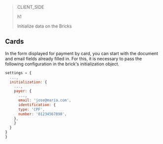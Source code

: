 > CLIENT_SIDE
>
> h1
>
> Initialize data on the Bricks

## Cards

In the form displayed for payment by card, you can start with the document and email fields already filled in. For this, it is necessary to pass the following configuration in the brick's initialization object.

```javascript
settings = {
  ...,
  initialization: {
    ...,
    payer: {
      ...,
      email: 'jose@maria.com',
      identification: {
	  type: 'CPF',
	  number: '01234567890',
	},
    }
  }
}
}
```
